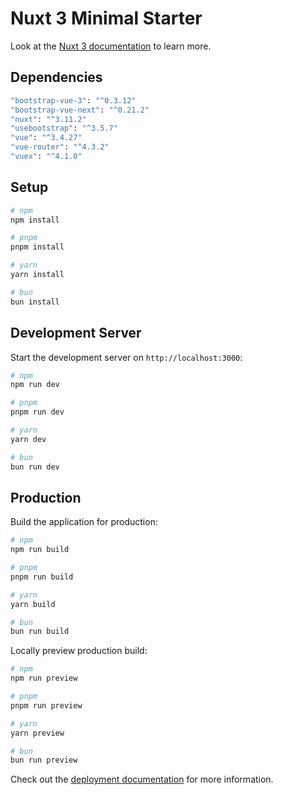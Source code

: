 # Nuxt 3 Minimal Starter

Look at the [Nuxt 3 documentation](https://nuxt.com/docs/getting-started/introduction) to learn more.

## Dependencies

```bash
"bootstrap-vue-3": "^0.3.12"
"bootstrap-vue-next": "^0.21.2"
"nuxt": "^3.11.2"
"usebootstrap": "^3.5.7"
"vue": "^3.4.27"
"vue-router": "^4.3.2"
"vuex": "^4.1.0"
```

## Setup

```bash
# npm
npm install

# pnpm
pnpm install

# yarn
yarn install

# bun
bun install
```

## Development Server

Start the development server on `http://localhost:3000`:

```bash
# npm
npm run dev

# pnpm
pnpm run dev

# yarn
yarn dev

# bun
bun run dev
```

## Production

Build the application for production:

```bash
# npm
npm run build

# pnpm
pnpm run build

# yarn
yarn build

# bun
bun run build
```

Locally preview production build:

```bash
# npm
npm run preview

# pnpm
pnpm run preview

# yarn
yarn preview

# bun
bun run preview
```

Check out the [deployment documentation](https://nuxt.com/docs/getting-started/deployment) for more information.
